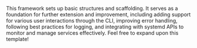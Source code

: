 This framework sets up basic structures and scaffolding. It serves as a foundation for further extension and improvement, including adding support for various user interactions through the CLI, improving error handling, following best practices for logging, and integrating with systemd APIs to monitor and manage services effectively. Feel free to expand upon this template!

